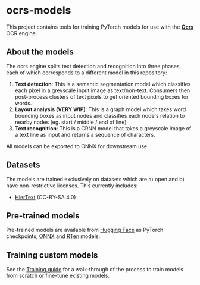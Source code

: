 # ocrs-models

This project contains tools for training PyTorch models for use with the
[**Ocrs**](https://github.com/robertknight/ocrs/) OCR engine.

## About the models

The ocrs engine splits text detection and recognition into three phases, each
of which corresponds to a different model in this repository:

1. **Text detection**: This is a semantic segmentation model which classifies
   each pixel in a greyscale input image as text/non-text. Consumers then
   post-process clusters of text pixels to get oriented bounding boxes for
   words.
2. **Layout analysis (VERY WIP)**: This is a graph model which takes word
   bounding boxes as input nodes and classifies each node's relation to nearby
   nodes (eg. start / middle / end of line)
3. **Text recognition**: This is a CRNN model that takes a greyscale image of a
   text line as input and returns a sequence of characters.

All models can be exported to ONNX for downstream use.

## Datasets

The models are trained exclusively on datasets which are a) open and b) have non-restrictive licenses. This currently includes:
- [HierText](https://github.com/google-research-datasets/hiertext) (CC-BY-SA 4.0)

## Pre-trained models

Pre-trained models are available from [Hugging
Face](https://huggingface.co/robertknight/ocrs) as PyTorch checkpoints,
[ONNX](https://onnx.ai) and [RTen](https://github.com/robertknight/rten) models.

## Training custom models

See the [Training guide](docs/training.md) for a walk-through of the process to
train models from scratch or fine-tune existing models.
